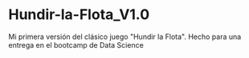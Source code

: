 # Hundir-la-Flota_V1.0
Mi primera versión del clásico juego "Hundir la Flota".
Hecho para una entrega en el bootcamp de Data Science
